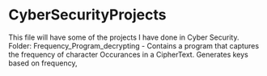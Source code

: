 # CyberSecurityProjects
This file will have some of the projects I have done in Cyber Security.
Folder:
    Frequency_Program_decrypting - Contains a program that captures the frequency of character Occurances in a CipherText.
    Generates keys based on frequency,